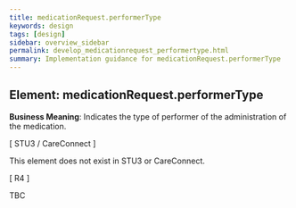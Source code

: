 ```yaml
---
title: medicationRequest.performerType
keywords: design
tags: [design]
sidebar: overview_sidebar
permalink: develop_medicationrequest_performertype.html
summary: Implementation guidance for medicationRequest.performerType
---
```


## Element: medicationRequest.performerType

**Business Meaning**: Indicates the type of performer of the administration of the medication.

[ STU3 / CareConnect ]

This element does not exist in STU3 or CareConnect.
 
[ R4 ]

TBC
